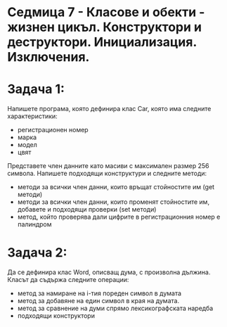 # Седмица 7 - Класове и обекти - жизнен цикъл. Конструктори и деструктори. Инициализация. Изключения.

Задача 1:
=
Напишете програма, която дефинира клас Car, която има следните характеристики:
- регистрационен номер
- марка
- модел
- цвят

Представете член данните като масиви с максимален размер 256 символа.
Напишете подходящи конструктури и следните методи:
- методи за всички член данни, които връщат стойностите им (get методи)
- методи за всички член данни, които променят стойностите им, добавете и подходящи проверки (set методи)
- метод, който проверява дали цифрите в регистрационния номер е палиндром

Задача 2:
=
Да се дефинира клас Word, описващ дума, с произволна дължина. 
Класът да съдържа следните операции:
- метод за намиране на i-тия пореден символ в думата
- метод за добавяне на един символ в края на думата. 
- метод за сравнение на думи спрямо лексикографската наредба 
- подходящи конструктори
